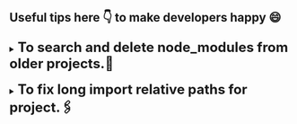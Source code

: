 ## Useful tips here 👇 to make developers happy 😄

<details>
<summary><b style="font-size:24px">To search and delete node_modules from older projects.🚮</b></summary>

#### we all suddenly face problem with device space  getting full, main culprit for us developers is dependencies (node_modules), it can be more than 300MB+ 😲 for react and more if you add more dependencies later on, which we all do 🤦‍♂️.
#### There is a awesome tool to kill them, i mean not really kill but delete.
#### **[npkill](https://npkill.js.org/)** is just awesome easy to use cli tool.

- #### You can install globally by running 
```
$ npm i -g npkill
```
> #### Make sure you have node installed 

- #### You can also use it without installing it by running
```
$ npx npkill
```
<p align="center">
  <img src="https://npkill.js.org/img/start%20search.gif" width="48%" title="start search" alt="npkill searching">
  <img src="https://npkill.js.org/img/deleting.gif" width="48%" title="deleting" alt="npkill deleting">
</p>

<details>
<summary><span style="font-size:18px;color:#FF5733">Some Useful commands</span></summary>
<p>
<ui>
<li>Search node_modules directories in your projects directory</li>
<code>$ npkill -d ~/projects</code></br></br>
<li>Displays the magenta color cursor... because I like magenta!</li>
<code>$ npkill --color magenta</code></br></br>
<li>List directories called "dist" and and show errors if any occur:</li>
<code>$ npkill --target dist -e</code></br></br>
<li>List vendor directories in your projects directory, sort by size, and show that in gb:</li>
<code>$ npkill -d '~/more projects' -gb --sort size --target vendor</code>
</ul>
</p>
</details>
</details>

</br>

<details>
<summary><b style="font-size:24px">To fix long import relative paths for project.🖇</b></summary>

#### We all have file path looked like this `../../../../../` so on. At some point it feels like we are importing something out of project, if you have not been there than you are lucky or have great folder structure and if you have one contact me 😉.
#### There is an easy solution for VS Code users, sorry for the 1% people who are not using VS Code. 😆
#### Steps to be followed :
- create `jsconfg.json` file in your project root directory.
- Inside file map paths in your project using keyword.
  ```
  {
    "compilerOptions": {
      "baseUrl": "./",
      "paths": {
        @components/*": ["components/*"]
        @lib/*": ["lib/*"]
        @styles/*": ["styles/*"]
      }
    }
  }
  ```
  #### 🎉 Done 🎊 yes its that simple, and for to use this in your file just replace the `../../../../../SomeComponent` with `@components/SomeComponent`.
</details>

